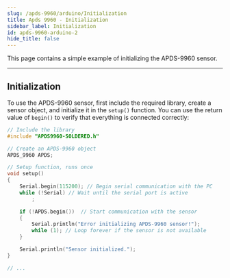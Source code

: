 ```yaml
---
slug: /apds-9960/arduino/Initialization
title: Apds 9960 - Initialization
sidebar_label: Initialization
id: apds-9960-arduino-2
hide_title: false
---
```


This page contains a simple example of initializing the APDS-9960 sensor.

---

## Initialization

To use the APDS-9960 sensor, first include the required library, create a sensor object, and initialize it in the `setup()` function. You can use the return value of `begin()` to verify that everything is connected correctly:

```cpp
// Include the library
#include "APDS9960-SOLDERED.h"

// Create an APDS-9960 object
APDS_9960 APDS;

// Setup function, runs once
void setup()
{
    Serial.begin(115200); // Begin serial communication with the PC
    while (!Serial) // Wait until the serial port is active
        ;

    if (!APDS.begin())  // Start communication with the sensor
    {
        Serial.println("Error initializing APDS-9960 sensor!");
        while (1); // Loop forever if the sensor is not available
    }

    Serial.println("Sensor initialized.");
}

// ...
```

<FunctionDocumentation
  functionName="APDS.begin()"
  description="Initializes the APDS-9960 sensor, setting up communication over I2C and verifying its presence."
  returnDescription="True if initialization is successful, false otherwise."
  parameters={[]}
/>